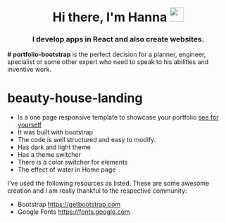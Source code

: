 <h1 align="center">Hi there, I'm Hanna
<img src="https://github.com/blackcater/blackcater/raw/main/images/Hi.gif" height="32"/></h1>
<h3 align="center">I develop apps in React and also create websites.</h3>
<p><b># portfolio-bootstrap</b>
is the perfect decision for a planner, engineer, 
specialist or some other expert who need to speak to his abilities and inventive work. 

# beauty-house-landing

- Is a one page responsive template to showcase your portfolio [see for yourself](https://hanna8888.github.io/beauty-house-landing/)
- It was built with bootstrap 
- The code is well structured and easy to modify.
- Has dark and light theme
- Has a theme switcher
- There is a color switcher for elements
- The effect of water in Home page


I've used the following resources as listed. These are some awesome creation and I am really thankful to the respective community:

- Bootstrap https://getbootstrap.com
- Google Fonts https://fonts.google.com

